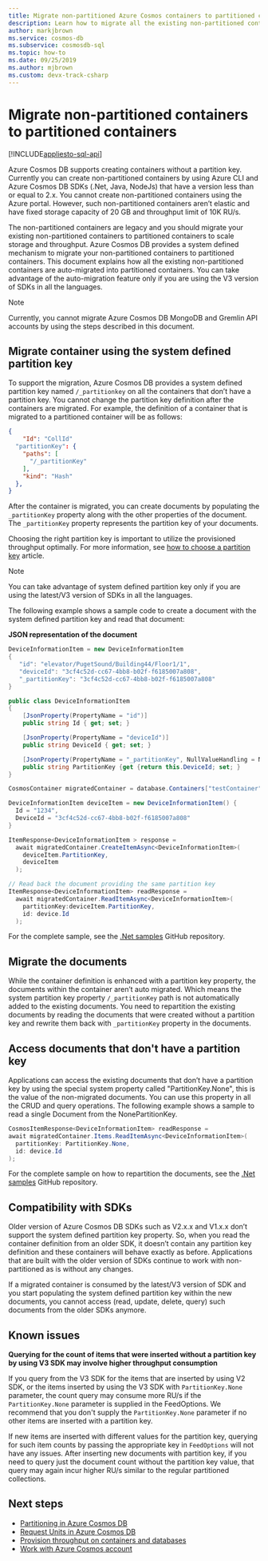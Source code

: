 ```yaml
---
title: Migrate non-partitioned Azure Cosmos containers to partitioned containers
description: Learn how to migrate all the existing non-partitioned containers into partitioned containers.
author: markjbrown
ms.service: cosmos-db
ms.subservice: cosmosdb-sql
ms.topic: how-to
ms.date: 09/25/2019
ms.author: mjbrown
ms.custom: devx-track-csharp
---
```


# Migrate non-partitioned containers to partitioned containers
[!INCLUDE[appliesto-sql-api](../includes/appliesto-sql-api.md)]

Azure Cosmos DB supports creating containers without a partition key. Currently you can create non-partitioned containers by using Azure CLI and Azure Cosmos DB SDKs (.Net, Java, NodeJs) that have a version less than or equal to 2.x. You cannot create non-partitioned containers using the Azure portal. However, such non-partitioned containers aren’t elastic and have fixed storage capacity of 20 GB and throughput limit of 10K RU/s.

The non-partitioned containers are legacy and you should migrate your existing non-partitioned containers to partitioned containers to scale storage and throughput. Azure Cosmos DB provides a system defined mechanism to migrate your non-partitioned containers to partitioned containers. This document explains how all the existing non-partitioned containers are auto-migrated into partitioned containers. You can take advantage of the auto-migration feature only if you are using the V3 version of SDKs in all the languages.

> [!NOTE]
> Currently, you cannot migrate Azure Cosmos DB MongoDB and Gremlin API accounts by using the steps described in this document.

## Migrate container using the system defined partition key

To support the migration, Azure Cosmos DB provides a system defined partition key named `/_partitionkey` on all the containers that don’t have a partition key. You cannot change the partition key definition after the containers are migrated. For example, the definition of a container that is migrated to a partitioned container will be as follows:

```json
{
    "Id": "CollId" 
  "partitionKey": {
    "paths": [
      "/_partitionKey"
    ],
    "kind": "Hash"
  },
}
```

After the container is migrated, you can create documents by populating the `_partitionKey` property along with the other properties of the document. The `_partitionKey` property represents the partition key of your documents.

Choosing the right partition key is important to utilize the provisioned throughput optimally. For more information, see [how to choose a partition key](../partitioning-overview.md) article.

> [!NOTE]
> You can take advantage of system defined partition key only if you are using the latest/V3 version of SDKs in all the languages.

The following example shows a sample code to create a document with the system defined partition key and read that document:

**JSON representation of the document**

```csharp
DeviceInformationItem = new DeviceInformationItem
{
   "id": "elevator/PugetSound/Building44/Floor1/1",
   "deviceId": "3cf4c52d-cc67-4bb8-b02f-f6185007a808",
   "_partitionKey": "3cf4c52d-cc67-4bb8-b02f-f6185007a808"
} 

public class DeviceInformationItem
{
    [JsonProperty(PropertyName = "id")]
    public string Id { get; set; }

    [JsonProperty(PropertyName = "deviceId")]
    public string DeviceId { get; set; }

    [JsonProperty(PropertyName = "_partitionKey", NullValueHandling = NullValueHandling.Ignore)]
    public string PartitionKey {get {return this.DeviceId; set; }
}

CosmosContainer migratedContainer = database.Containers["testContainer"];

DeviceInformationItem deviceItem = new DeviceInformationItem() {
  Id = "1234",
  DeviceId = "3cf4c52d-cc67-4bb8-b02f-f6185007a808"
}

ItemResponse<DeviceInformationItem > response = 
  await migratedContainer.CreateItemAsync<DeviceInformationItem>(
    deviceItem.PartitionKey, 
    deviceItem
  );

// Read back the document providing the same partition key
ItemResponse<DeviceInformationItem> readResponse = 
  await migratedContainer.ReadItemAsync<DeviceInformationItem>( 
    partitionKey:deviceItem.PartitionKey, 
    id: device.Id
  );

```

For the complete sample, see the [.Net samples][1] GitHub repository.
                      
## Migrate the documents

While the container definition is enhanced with a partition key property, the documents within the container aren’t auto migrated. Which means the system partition key property `/_partitionKey` path is not automatically added to the existing documents. You need to repartition the existing documents by reading the documents that were created without a partition key and rewrite them back with `_partitionKey` property in the documents.

## Access documents that don't have a partition key

Applications can access the existing documents that don’t have a partition key by using the special system property called "PartitionKey.None", this is the value of the non-migrated documents. You can use this property in all the CRUD and query operations. The following example shows a sample to read a single Document from the NonePartitionKey. 

```csharp
CosmosItemResponse<DeviceInformationItem> readResponse = 
await migratedContainer.Items.ReadItemAsync<DeviceInformationItem>( 
  partitionKey: PartitionKey.None, 
  id: device.Id
); 

```

For the complete sample on how to repartition the documents, see the [.Net samples][1] GitHub repository. 

## Compatibility with SDKs

Older version of Azure Cosmos DB SDKs such as V2.x.x and V1.x.x don’t support the system defined partition key property. So, when you read the container definition from an older SDK, it doesn’t contain any partition key definition and these containers will behave exactly as before. Applications that are built with the older version of SDKs continue to work with non-partitioned as is without any changes. 

If a migrated container is consumed by the latest/V3 version of SDK and you start populating the system defined partition key within the new documents, you cannot access (read, update, delete, query) such documents from the older SDKs anymore.

## Known issues

**Querying for the count of items that were inserted without a partition key by using V3 SDK may involve higher throughput consumption**

If you query from the V3 SDK for the items that are inserted by using V2 SDK, or the items inserted by using the V3 SDK with `PartitionKey.None` parameter, the count query may consume more RU/s if the `PartitionKey.None` parameter is supplied in the FeedOptions. We recommend that you don't supply the `PartitionKey.None` parameter if no other items are inserted with a partition key.

If new items are inserted with different values for the partition key, querying for such item counts by passing the appropriate key in `FeedOptions` will not have any issues. After inserting new documents with partition key, if you need to query just the document count without the partition key value, that query may again incur higher RU/s similar to the regular partitioned collections.

## Next steps

* [Partitioning in Azure Cosmos DB](../partitioning-overview.md)
* [Request Units in Azure Cosmos DB](../request-units.md)
* [Provision throughput on containers and databases](../set-throughput.md)
* [Work with Azure Cosmos account](../account-databases-containers-items.md)

[1]: https://github.com/Azure/azure-cosmos-dotnet-v3/tree/master/Microsoft.Azure.Cosmos.Samples/Usage/NonPartitionContainerMigration